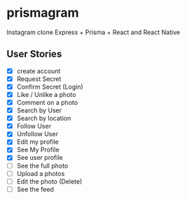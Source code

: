 # prismagram

Instagram clone Express + Prisma + React and React Native

## User Stories

- [x] create account
- [x] Request Secret
- [x] Confirm Secret (Login)
- [x] Like / Unlike a photo
- [x] Comment on a photo
- [x] Search by User
- [x] Search by location
- [x] Follow User
- [x] Unfollow User
- [x] Edit my profile
- [x] See My Profile
- [x] See user profile
- [ ] See the full photo
- [ ] Upload a photos
- [ ] Edit the photo (Delete)
- [ ] See the feed